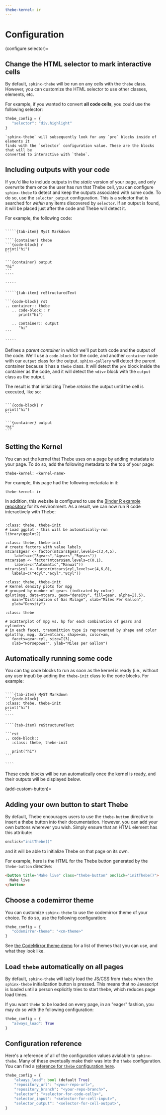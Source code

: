 ```yaml
---
thebe-kernel: ir
---
```


# Configuration

(configure:selector)=
## Change the HTML selector to mark interactive cells

By default, `sphinx-thebe` will be run on any cells with the `thebe` class.
However, you can customize the HTML selector to use other classes, elements, etc.

For example, if you wanted to convert **all code cells**, you could use the following
selector:

```python
thebe_config = {
   "selector": "div.highlight"
}
```

```{note}
`sphinx-thebe` will subsequently look for any `pre` blocks inside of elements it
finds with the `selector` configuration value. These are the blocks that will be
converted to interactive with `thebe`.
```

## Including outputs with your code

If you'd like to include outputs in the *static* version of your page, and only
overwrite them once the user has run that Thebe cell, you can configure `sphinx-thebe`
to detect and keep the outputs associated with some code. To do so, use
the `selector_output` configuration. This is a selector that is searched for *within* any
items discovered by `selector`. If an output is found, it will be placed just after the
code and Thebe will detect it.

For example, the following code:

``````{tab-set}

`````{tab-item} Myst Markdown

````{container} thebe
```{code-block} r
print("hi")
```

```{container} output
"hi"
```
````

`````

`````{tab-item} reStructuredText

```{code-block} rst
.. container:: thebe
   .. code-block:: r
      print("hi")

   .. container:: output
      "hi"
```

`````

``````

Defines a *parent container* in which we'll put both code and the output of the
code. We'll use a `code-block` for the code, and another `container` node with our
`output` class for the output. `sphinx-gallery` will detect the parent container because
it has a `thebe` class. It will detect the `pre` block inside the container as the
code, and it will detect the `<div>` block with the `output` class as the output.

The result is that initializing Thebe *retains* the output until the cell is
executed, like so:

```{thebe-button}
```

````{container} thebe
```{code-block} r
print("hi")
```

```{container} output
"hi"
```
````

## Setting the Kernel

You can set the kernel that Thebe uses on a page by adding metadata to your
page. To do so, add the following metadata to the top of your page:

```
thebe-kernel: <kernel-name>
```

For example, this page had the following metadata in it:

```
thebe-kernel: ir
```

In addition, this website is configured to use the [Binder R example repository](https://github.com/binder-examples/r)
for its environment. As a result, we can now run R code interactively with Thebe:


```{thebe-button} Launch thebe in R
```

```{code-block}
:class: thebe, thebe-init
# Load ggplot - this will be automatically-run
library(ggplot2)
```

```{code-block}
:class: thebe, thebe-init
# create factors with value labels
mtcars$gear <- factor(mtcars$gear,levels=c(3,4,5),
  	labels=c("3gears","4gears","5gears"))
mtcars$am <- factor(mtcars$am,levels=c(0,1),
  	labels=c("Automatic","Manual"))
mtcars$cyl <- factor(mtcars$cyl,levels=c(4,6,8),
   labels=c("4cyl","6cyl","8cyl"))
```

```{code-block}
:class: thebe, thebe-init
# Kernel density plots for mpg
# grouped by number of gears (indicated by color)
qplot(mpg, data=mtcars, geom="density", fill=gear, alpha=I(.5),
   main="Distribution of Gas Milage", xlab="Miles Per Gallon",
   ylab="Density")
```

```{code-block}
:class: thebe

# Scatterplot of mpg vs. hp for each combination of gears and cylinders
# in each facet, transmittion type is represented by shape and color
qplot(hp, mpg, data=mtcars, shape=am, color=am,
   facets=gear~cyl, size=I(3),
   xlab="Horsepower", ylab="Miles per Gallon")
```

## Automatically running some code

You can tag code blocks to run as soon as the kernel is ready (i.e., without any user input)
by adding the `thebe-init` class to the code blocks. For example:

`````{tab-set}

````{tab-item} MyST Markdown
```{code-block}
:class: thebe, thebe-init
print("hi")
```
````

````{tab-item} reStructuredText

```rst
.. code-block::
   :class: thebe, thebe-init
   
   print("hi")
```

````

`````

These code blocks will be run automatically once the kernel is ready, and their outputs
will be displayed below.


(add-custom-button)=
## Adding your own button to start Thebe

By default, Thebe encourages users to use the `thebe-button` directive to
insert a thebe button into their documentation. However, you can add your own
buttons wherever you wish. Simply ensure that an HTML element has this attribute:

```js
onclick="initThebe()"
```

and it will be able to initialize Thebe on that page on its own.

For example, here is the HTML for the Thebe button generated by the `thebe-button`
directive:

```html
<button title="Make live" class="thebe-button" onclick="initThebe()">
  Make live
</button>
```

## Choose a codemirror theme

You can customize `sphinx-thebe` to use the codemirror theme of your choice.
To do so, use the following configuration:

```python
thebe_config = {
   "codemirror-theme": "<cm-theme>"
}
```

See [the CodeMirror theme demo](https://codemirror.net/demo/theme.html) for a list
of themes that you can use, and what they look like.

## Load `thebe` automatically on all pages

By default, `sphinx-thebe` will lazily load the JS/CSS from `thebe` when the `sphinx-thebe` initialization button is pressed.
This means that no Javascript is loaded until a person explicitly tries to start thebe, which reduces page load times.

If you want `thebe` to be loaded on every page, in an "eager" fashion, you may do so with the following configuration:

```python
thebe_config = {
   "always_load": True
}
```

## Configuration reference

Here's a reference of all of the configuration values avialable to `sphinx-thebe`.
Many of these eventually make their was into the `thebe` configuration. You can
find a [reference for `thebe` configuration here](https://thebe.readthedocs.io/en/latest/config_reference.html).

```python
thebe_config = {
    "always_load": bool (default True)
    "repository_url": "<your-repo-url>",
    "repository_branch": "<your-repo-branch>",
    "selector": "<selector-for-code-cells>",
    "selector_input": "<selector-for-cell-input>",
    "selector_output": "<selector-for-cell-output>",
}
```
